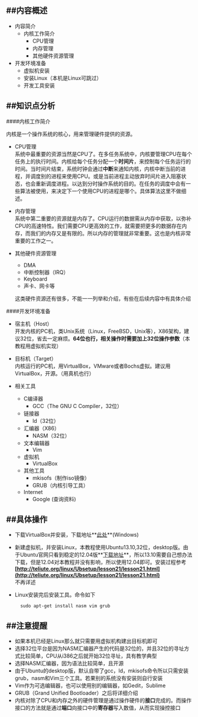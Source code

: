##内容概述
---

- 内容简介
	- 内核工作简介
		- CPU管理
		- 内存管理
		- 其他硬件资源管理
- 开发环境准备
	- 虚拟机安装
	- 安装Linux（本机是Linux可跳过）
	- 开发工具安装

##知识点分析
---

####内核工作简介  

内核是一个操作系统的核心，用来管理硬件提供的资源。
  
- CPU管理  
	系统中最重要的资源当然是CPU了。在多任务系统中，内核要管理CPU在每个任务上的执行时间。内核给每个任务分配一个**时间片**，来控制每个任务运行的时间。当时间片结束，系统时钟会通过**中断**来通知内核，内核中断当前的进程，并调度别的进程来使用CPU。或是当前进程主动放弃时间片进入阻塞状态，也会重新调度进程。以达到分时操作系统的目的。在任务的调度中会有一些算法被使用，来决定下一个使用CPU的进程是哪个。具体算法这里不做细述。

- 内存管理  
	系统中第二重要的资源就是内存了。CPU运行的数据需从内存中获取，以弥补CPU的高速特性。我们需要CPU更高效的工作，就需要把更多的数据存在内存，而我们的内存又是有限的。所以内存的管理就非常重要。这也是内核非常重要的工作之一。
- 其他硬件资源管理
	- DMA
	- 中断控制器（IRQ）
	- Keyboard
	- 声卡、网卡等

	这类硬件资源还有很多，不能一一列举和介绍，有些在后续内容中有具体介绍


####开发环境准备

- 宿主机（Host）  
开发内核的PC机，类Unix系统（Linux，FreeBSD，Unix等），X86架构，建议32位，省去一定麻烦。**64位也行，相关操作时需要加上32位操作参数**（本教程用虚拟机实现）

- 目标机（Target）  
内核运行的PC机，用VirtualBox，VMware或者Bochs虚拟。建议用VirtualBox，开源。（用真机也行）

- 相关工具
	- C编译器
		+ GCC（The GNU C Compiler，32位）
	- 链接器
		+ ld（32位）
	- 汇编器（X86）
		+ NASM（32位）
	- 文本编辑器
		+ Vim 
	- 虚拟机
		+ VirtualBox
	- 其他工具
		+ mkisofs（制作iso镜像）
		+ GRUB（内核引导工具）
	- Internet
		+ Google (查询资料)

##具体操作
---

- 下载VirtualBox并安装，下载地址**[此处](http://w.x.baidu.com/alading/anquan_soft_down_normal/15321)**(Windows)
- 新建虚拟机，并安装Linux，本教程使用Ubuntu13.10,32位，desktop版。由于Ubuntu官网只看到稳定的12.04版**[下载地址](http://releases.ubuntu.com/12.04/ubuntu-12.04.4-desktop-i386.iso.torrent)**，所以13.10需要自己想办法下载，但是12.04对本教程并没有影响，所以使用12.04即可。安装过程参考  
**[http://teliute.org/linux/Ubsetup/lesson21/lesson21.html](http://teliute.org/linux/Ubsetup/lesson21/lesson21.html)**  
不再详述
- Linux安装完后安装工具。命令如下
	
		sudo apt-get install nasm vim grub 


##注意提醒
---

- 如果本机已经是Linux那么就只需要用虚拟机构建出目标机即可
- 选择32位平台是因为NASM汇编器产生的代码是32位的，并且32位的寻址方式比较简单，CPU从i386之后就开始32位寻址，具有教学典型
- 选择NASM汇编器，因为语法比较简单，且开源
- 由于Ubuntu的desktop版，默认自带了gcc，ld，mkisofs命令所以只需安装grub，nasm和Vim三个工具。若果别的系统没有安装则自行安装
- Vim作为可选编辑器，也可以使用别的编辑器，如Gedit，Sublime
- GRUB（Grand Unified Bootloader）之后将详细介绍
- 内核对除了CPU和内存之外的硬件管理是通过操作硬件的**接口**完成的。而操作接口的方法就是通过**端口**向接口中的**寄存器**写入数值，从而实现操控接口